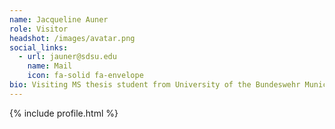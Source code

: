 ```yaml
---
name: Jacqueline Auner
role: Visitor
headshot: /images/avatar.png
social_links:
  - url: jauner@sdsu.edu
    name: Mail
    icon: fa-solid fa-envelope
bio: Visiting MS thesis student from University of the Bundeswehr Munich.
---
```


{% include profile.html %}